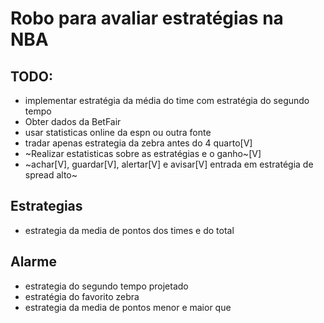 # Robo para avaliar estratégias na NBA

## TODO:
- implementar estratégia da média do time com estratégia do segundo tempo
- Obter dados da BetFair
- usar statisticas online da espn ou outra fonte
- tradar apenas estrategia da zebra antes do 4 quarto[V]
- ~Realizar estatisticas sobre as estratégias e o ganho~[V] 
- ~achar[V], guardar[V], alertar[V] e avisar[V] entrada em estratégia de spread alto~

## Estrategias
- estrategia da media de pontos dos times e do total

## Alarme
- estrategia do segundo tempo projetado
- estratégia do favorito zebra
- estrategia da media de pontos menor e maior que